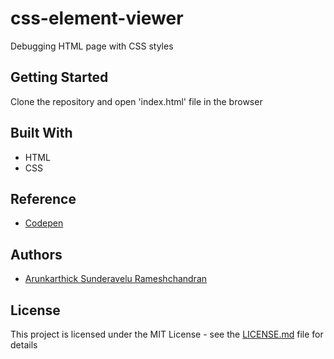 # css-element-viewer

Debugging HTML page with CSS styles

## Getting Started

Clone the repository and open 'index.html' file in the browser

## Built With

* HTML
* CSS

## Reference

* [Codepen](https://codepen.io/ArunkarthickSR/pen/ZojGQE)

## Authors

* [Arunkarthick Sunderavelu Rameshchandran](https://www.linkedin.com/in/arunkarthick-sunderavelu-rameshchandran-3929a845)

## License

This project is licensed under the MIT License - see the [LICENSE.md](https://raw.githubusercontent.com/arunkarthicksr/css-element-viewer/master/LICENSE) file for details


